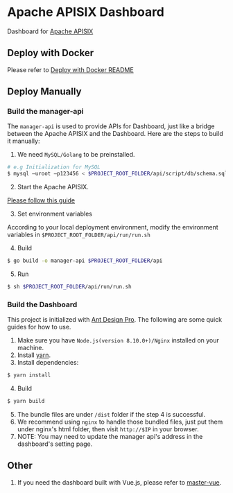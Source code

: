 <!--
#
# Licensed to the Apache Software Foundation (ASF) under one or more
# contributor license agreements.  See the NOTICE file distributed with
# this work for additional information regarding copyright ownership.
# The ASF licenses this file to You under the Apache License, Version 2.0
# (the "License"); you may not use this file except in compliance with
# the License.  You may obtain a copy of the License at
#
#     http://www.apache.org/licenses/LICENSE-2.0
#
# Unless required by applicable law or agreed to in writing, software
# distributed under the License is distributed on an "AS IS" BASIS,
# WITHOUT WARRANTIES OR CONDITIONS OF ANY KIND, either express or implied.
# See the License for the specific language governing permissions and
# limitations under the License.
#
-->

# Apache APISIX Dashboard

Dashboard for [Apache APISIX](https://github.com/apache/incubator-apisix-dashboard)

## Deploy with Docker

Please refer to [Deploy with Docker README](./compose/README.md)

## Deploy Manually

### Build the manager-api

The `manager-api` is used to provide APIs for Dashboard, just like a bridge between the Apache APISIX and the Dashboard. Here are the steps to build it manually:

1. We need `MySQL/Golang` to be preinstalled.

```sh
# e.g Initialization for MySQL
$ mysql –uroot –p123456 < $PROJECT_ROOT_FOLDER/api/script/db/schema.sql
```

2. Start the Apache APISIX.

[Please follow this guide](https://github.com/apache/apisix#configure-and-installation)

3. Set environment variables

According to your local deployment environment, modify the environment variables in `$PROJECT_ROOT_FOLDER/api/run/run.sh`

4. Build

```sh
$ go build -o manager-api $PROJECT_ROOT_FOLDER/api
```

5. Run

```sh
$ sh $PROJECT_ROOT_FOLDER/api/run/run.sh
```

### Build the Dashboard

This project is initialized with [Ant Design Pro](https://pro.ant.design). The following are some quick guides for how to use.

1. Make sure you have `Node.js(version 8.10.0+)/Nginx` installed on your machine.
2. Install [yarn](https://yarnpkg.com/).
3. Install dependencies:

```sh
$ yarn install
```

4. Build

```sh
$ yarn build
```

5. The bundle files are under `/dist` folder if the step 4 is successful.
6. We recommend using `nginx` to handle those bundled files, just put them under nginx's html folder, then visit `http://$IP` in your browser.
7. NOTE: You may need to update the manager api's address in the dashboard's setting page.

## Other

1. If you need the dashboard built with Vue.js, please refer to [master-vue](https://github.com/apache/incubator-apisix-dashboard/tree/master-vue).
